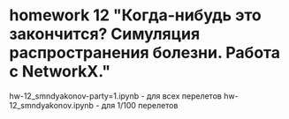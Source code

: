 # homework 12 "Когда-нибудь это закончится? Симуляция распространения болезни. Работа с NetworkX."

hw-12_smndyakonov-party=1.ipynb - для всех перелетов
hw-12_smndyakonov.ipynb - для 1/100 перелетов
